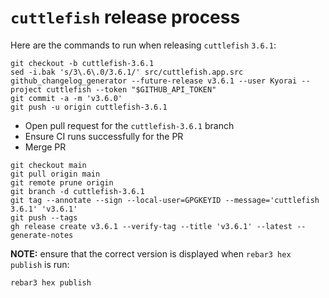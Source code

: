 # `cuttlefish` release process

Here are the commands to run when releasing `cuttlefish` `3.6.1`:

```
git checkout -b cuttlefish-3.6.1
sed -i.bak 's/3\.6\.0/3.6.1/' src/cuttlefish.app.src
github_changelog_generator --future-release v3.6.1 --user Kyorai --project cuttlefish --token "$GITHUB_API_TOKEN"
git commit -a -m 'v3.6.0'
git push -u origin cuttlefish-3.6.1
```

* Open pull request for the `cuttlefish-3.6.1` branch
* Ensure CI runs successfully for the PR
* Merge PR

```
git checkout main
git pull origin main
git remote prune origin
git branch -d cuttlefish-3.6.1
git tag --annotate --sign --local-user=GPGKEYID --message='cuttlefish 3.6.1' 'v3.6.1'
git push --tags
gh release create v3.6.1 --verify-tag --title 'v3.6.1' --latest --generate-notes
```

**NOTE:** ensure that the correct version is displayed when `rebar3 hex publish` is run:

```
rebar3 hex publish
```
